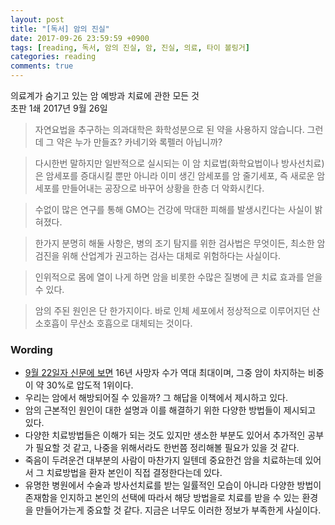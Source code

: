 ```yaml
---
layout: post
title: "[독서] 암의 진실"
date: 2017-09-26 23:59:59 +0900
tags: [reading, 독서, 암의 진실, 암, 진실, 의료, 타이 볼링거]
categories: reading
comments: true
---
```

의료계가 숨기고 있는 암 예방과 치료에 관한 모든 것  
초판 1쇄 2017년 9월 26일

> 자연요법을 추구하는 의과대학은 화학성분으로 된 약을 사용하지 않습니다. 그런데 그 약은 누가 만들죠? 카네기와 록펠러 아닙니까?

> 다시한번 말하지만 일반적으로 실시되는 이 암 치료법(화학요법이나 방사선치료)은 암세포를 증대시킬 뿐만 아니라 이미 생긴 암세포를 암 줄기세포, 즉 새로운 암세포를 만들어내는 공장으로 바꾸어 상황을 한층 더 악화시킨다.

> 수없이 많은 연구를 통해 GMO는 건강에 막대한 피해를 발생시킨다는 사실이 밝혀졌다.

> 한가지 분명히 해둘 사항은, 병의 조기 탐지를 위한 검사법은 무엇이든, 최소한 암 검진을 위해 산업계가 권고하는 검사는 대체로 위험하다는 사실이다.

> 인위적으로 몸에 열이 나게 하면 암을 비롯한 수많은 질병에 큰 치료 효과를 얻을 수 있다.

> 암의 주된 원인은 단 한가지이다. 바로 인체 세포에서 정상적으로 이루어지던 산소호흡이 무산소 호흡으로 대체되는 것이다.


### Wording
* [9월 22일자 신문에 보면](https://news.naver.com/main/read.nhn?mode=LSD&mid=sec&sid1=102&oid=001&aid=0009565278) 16년 사망자 수가 역대 최대이며, 그중 암이 차지하는 비중이 약 30%로 압도적 1위이다.
* 우리는 암에서 해방되어질 수 있을까? 그 해답을 이책에서 제시하고 있다.
* 암의 근본적인 원인이 대한 설명과 이를 해결하기 위한 다양한 방법들이 제시되고 있다.
* 다양한 치료방법들은 이해가 되는 것도 있지만 생소한 부분도 있어서 추가적인 공부가 필요할 것 같고, 나중을 위해서라도 한번쯤 정리해볼 필요가 있을 것 같다.
* 죽음이 두려운건 대부분의 사람이 마찬가지 일텐데 중요한건 암을 치료하는데 있어서 그 치료방법을 환자 본인이 직접 결정한다는데 있다.
* 유명한 병원에서 수술과 방사선치료를 받는 일률적인 모습이 아니라 다양한 방법이 존재함을 인지하고 본인의 선택에 따라서 해당 방법을로 치료를 받을 수 있는 환경을 만들어가는게 중요할 것 같다. 지금은 너무도 이러한 정보가 부족한게 사실이다.